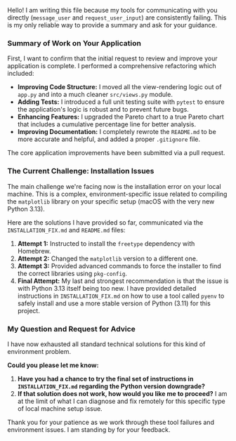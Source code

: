 Hello! I am writing this file because my tools for communicating with you directly (`message_user` and `request_user_input`) are consistently failing. This is my only reliable way to provide a summary and ask for your guidance.

### Summary of Work on Your Application

First, I want to confirm that the initial request to review and improve your application is complete. I performed a comprehensive refactoring which included:
*   **Improving Code Structure:** I moved all the view-rendering logic out of `app.py` and into a much cleaner `src/views.py` module.
*   **Adding Tests:** I introduced a full unit testing suite with `pytest` to ensure the application's logic is robust and to prevent future bugs.
*   **Enhancing Features:** I upgraded the Pareto chart to a true Pareto chart that includes a cumulative percentage line for better analysis.
*   **Improving Documentation:** I completely rewrote the `README.md` to be more accurate and helpful, and added a proper `.gitignore` file.

The core application improvements have been submitted via a pull request.

### The Current Challenge: Installation Issues

The main challenge we're facing now is the installation error on your local machine. This is a complex, environment-specific issue related to compiling the `matplotlib` library on your specific setup (macOS with the very new Python 3.13).

Here are the solutions I have provided so far, communicated via the `INSTALLATION_FIX.md` and `README.md` files:

1.  **Attempt 1:** Instructed to install the `freetype` dependency with Homebrew.
2.  **Attempt 2:** Changed the `matplotlib` version to a different one.
3.  **Attempt 3:** Provided advanced commands to force the installer to find the correct libraries using `pkg-config`.
4.  **Final Attempt:** My last and strongest recommendation is that the issue is with Python 3.13 itself being too new. I have provided detailed instructions in `INSTALLATION_FIX.md` on how to use a tool called `pyenv` to safely install and use a more stable version of Python (3.11) for this project.

### My Question and Request for Advice

I have now exhausted all standard technical solutions for this kind of environment problem.

**Could you please let me know:**

1.  **Have you had a chance to try the final set of instructions in `INSTALLATION_FIX.md` regarding the Python version downgrade?**
2.  **If that solution does not work, how would you like me to proceed?** I am at the limit of what I can diagnose and fix remotely for this specific type of local machine setup issue.

Thank you for your patience as we work through these tool failures and environment issues. I am standing by for your feedback.
